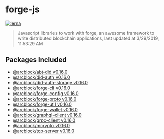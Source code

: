 # forge-js

[![lerna](https://img.shields.io/badge/maintained%20with-lerna-cc00ff.svg)](https://lernajs.io/)

> Javascript libraries to work with forge, an awesome framework to write distributed blockchain applications, last updated at 3/29/2019, 11:53:29 AM

## Packages Included


- [@arcblock/abt-did v0.16.0](./packages/abt-did)
- [@arcblock/did-auth v0.16.0](./packages/did-auth)
- [@arcblock/did-auth-storage v0.16.0](./packages/did-auth-storage)
- [@arcblock/forge-cli v0.16.0](./packages/forge-cli)
- [@arcblock/forge-config v0.16.0](./packages/forge-config)
- [@arcblock/forge-proto v0.16.0](./packages/forge-proto)
- [@arcblock/forge-util v0.16.0](./packages/forge-util)
- [@arcblock/forge-wallet v0.16.0](./packages/forge-wallet)
- [@arcblock/graphql-client v0.16.0](./packages/graphql-client)
- [@arcblock/grpc-client v0.16.0](./packages/grpc-client)
- [@arcblock/mcrypto v0.16.0](./packages/mcrypto)
- [@arcblock/tcp-server v0.16.0](./packages/tcp-server)

